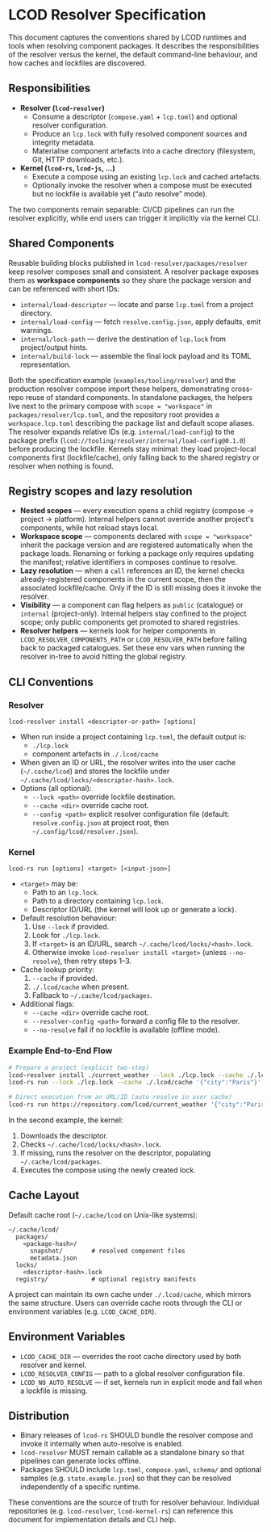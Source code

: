 # LCOD Resolver Specification

This document captures the conventions shared by LCOD runtimes and tools when
resolving component packages. It describes the responsibilities of the resolver
versus the kernel, the default command-line behaviour, and how caches and
lockfiles are discovered.

## Responsibilities

- **Resolver (`lcod-resolver`)**
  - Consume a descriptor (`compose.yaml` + `lcp.toml`) and optional resolver
    configuration.
  - Produce an `lcp.lock` with fully resolved component sources and integrity
    metadata.
  - Materialise component artefacts into a cache directory (filesystem, Git,
    HTTP downloads, etc.).
- **Kernel (`lcod-rs`, `lcod-js`, …)**
  - Execute a compose using an existing `lcp.lock` and cached artefacts.
  - Optionally invoke the resolver when a compose must be executed but no
    lockfile is available yet (“auto resolve” mode).

The two components remain separable: CI/CD pipelines can run the resolver
explicitly, while end users can trigger it implicitly via the kernel CLI.

## Shared Components

Reusable building blocks published in `lcod-resolver/packages/resolver` keep resolver
composes small and consistent. A resolver package exposes them as **workspace
components** so they share the package version and can be referenced with short
IDs:

- `internal/load-descriptor` — locate and parse `lcp.toml` from a project directory.
- `internal/load-config` — fetch `resolve.config.json`, apply defaults, emit warnings.
- `internal/lock-path` — derive the destination of `lcp.lock` from project/output hints.
- `internal/build-lock` — assemble the final lock payload and its TOML representation.

Both the specification example (`examples/tooling/resolver`) and the production
resolver compose import these helpers, demonstrating cross-repo reuse of
standard components. In standalone packages, the helpers live next to the
primary compose with `scope = "workspace"` in `packages/resolver/lcp.toml`, and
the repository root provides a `workspace.lcp.toml` describing the package list
and default scope aliases. The resolver expands relative IDs (e.g.
`internal/load-config`) to the package prefix
(`lcod://tooling/resolver/internal/load-config@0.1.0`) before producing the
lockfile. Kernels stay minimal: they load project-local components first
(lockfile/cache), only falling back to the shared registry or resolver when
nothing is found.

## Registry scopes and lazy resolution

- **Nested scopes** — every execution opens a child registry (compose → project
  → platform). Internal helpers cannot override another project's components,
  while hot reload stays local.
- **Workspace scope** — components declared with `scope = "workspace"` inherit
  the package version and are registered automatically when the package loads.
  Renaming or forking a package only requires updating the manifest; relative
  identifiers in composes continue to resolve.
- **Lazy resolution** — when a `call` references an ID, the kernel checks
  already-registered components in the current scope, then the associated
  lockfile/cache. Only if the ID is still missing does it invoke the resolver.
- **Visibility** — a component can flag helpers as `public` (catalogue) or
  `internal` (project-only). Internal helpers stay confined to the project
  scope; only public components get promoted to shared registries.
- **Resolver helpers** — kernels look for helper components in `LCOD_RESOLVER_COMPONENTS_PATH`
  or `LCOD_RESOLVER_PATH` before falling back to packaged catalogues. Set these env vars when
  running the resolver in-tree to avoid hitting the global registry.

## CLI Conventions

### Resolver

`lcod-resolver install <descriptor-or-path> [options]`

- When run inside a project containing `lcp.toml`, the default output is:
  - `./lcp.lock`
  - component artefacts in `./.lcod/cache`
- When given an ID or URL, the resolver writes into the user cache
  (`~/.cache/lcod`) and stores the lockfile under
  `~/.cache/lcod/locks/<descriptor-hash>.lock`.
- Options (all optional):
  - `--lock <path>` override lockfile destination.
  - `--cache <dir>` override cache root.
  - `--config <path>` explicit resolver configuration file (default:
    `resolve.config.json` at project root, then `~/.config/lcod/resolver.json`).

### Kernel

`lcod-rs run [options] <target> [<input-json>]`

- `<target>` may be:
  - Path to an `lcp.lock`.
  - Path to a directory containing `lcp.lock`.
  - Descriptor ID/URL (the kernel will look up or generate a lock).
- Default resolution behaviour:
  1. Use `--lock` if provided.
  2. Look for `./lcp.lock`.
  3. If `<target>` is an ID/URL, search `~/.cache/lcod/locks/<hash>.lock`.
  4. Otherwise invoke `lcod-resolver install <target>` (unless `--no-resolve`),
     then retry steps 1–3.
- Cache lookup priority:
  1. `--cache` if provided.
  2. `./.lcod/cache` when present.
  3. Fallback to `~/.cache/lcod/packages`.
- Additional flags:
  - `--cache <dir>` override cache root.
  - `--resolver-config <path>` forward a config file to the resolver.
  - `--no-resolve` fail if no lockfile is available (offline mode).

### Example End-to-End Flow

```bash
# Prepare a project (explicit two-step)
lcod-resolver install ./current_weather --lock ./lcp.lock --cache ./.lcod/cache
lcod-rs run --lock ./lcp.lock --cache ./.lcod/cache '{"city":"Paris"}'

# Direct execution from an URL/ID (auto resolve in user cache)
lcod-rs run https://repository.com/lcod/current_weather '{"city":"Paris"}'
```

In the second example, the kernel:
1. Downloads the descriptor.
2. Checks `~/.cache/lcod/locks/<hash>.lock`.
3. If missing, runs the resolver on the descriptor, populating
   `~/.cache/lcod/packages`.
4. Executes the compose using the newly created lock.

## Cache Layout

Default cache root (`~/.cache/lcod` on Unix-like systems):

```
~/.cache/lcod/
  packages/
    <package-hash>/
      snapshot/        # resolved component files
      metadata.json
  locks/
    <descriptor-hash>.lock
  registry/            # optional registry manifests
```

A project can maintain its own cache under `./.lcod/cache`, which mirrors the
same structure. Users can override cache roots through the CLI or environment
variables (e.g. `LCOD_CACHE_DIR`).

## Environment Variables

- `LCOD_CACHE_DIR` — overrides the root cache directory used by both resolver
  and kernel.
- `LCOD_RESOLVER_CONFIG` — path to a global resolver configuration file.
- `LCOD_NO_AUTO_RESOLVE` — if set, kernels run in explicit mode and fail when a
  lockfile is missing.

## Distribution

- Binary releases of `lcod-rs` SHOULD bundle the resolver compose and invoke it
  internally when auto-resolve is enabled.
- `lcod-resolver` MUST remain callable as a standalone binary so that pipelines
  can generate locks offline.
- Packages SHOULD include `lcp.toml`, `compose.yaml`, `schema/` and optional
  samples (e.g. `state.example.json`) so that they can be resolved independently
  of a specific runtime.

These conventions are the source of truth for resolver behaviour. Individual
repositories (e.g. `lcod-resolver`, `lcod-kernel-rs`) can reference this document
for implementation details and CLI help.
